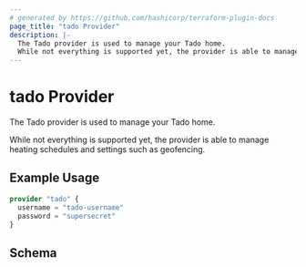 ```yaml
---
# generated by https://github.com/hashicorp/terraform-plugin-docs
page_title: "tado Provider"
description: |-
  The Tado provider is used to manage your Tado home.
  While not everything is supported yet, the provider is able to manage heating schedules and settings such as geofencing.
---
```


# tado Provider

The Tado provider is used to manage your Tado home.

While not everything is supported yet, the provider is able to manage heating schedules and settings such as geofencing.

## Example Usage

```terraform
provider "tado" {
  username = "tado-username"
  password = "supersecret"
}
```

<!-- schema generated by tfplugindocs -->
## Schema
